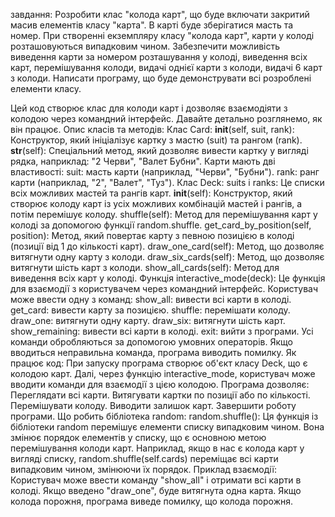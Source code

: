 завдання: Розробити клас "колода карт", що буде включати закритий масив  елементів класу "карта". В карті буде зберігатися масть та номер. При створенні  екземпляру класу "колода карт", карти у колоді розташовуються випадковим  чином. Забезпечити можливість виведення карти за номером розташування у  колоді, виведення всіх карт, перемішування колоди, видачі однієї карти з  колоди, видачі 6 карт з колоди. Написати програму, що буде демонструвати всі  розроблені елементи класу. 


Цей код створює клас для колоди карт і дозволяє взаємодіяти з колодою через командний інтерфейс. Давайте детально розглянемо, як він працює.
Опис класів та методів:
Клас Card:
__init__(self, suit, rank): Конструктор, який ініціалізує картку з мастю (suit) та рангом (rank).
__str__(self): Спеціальний метод, який дозволяє вивести картку у вигляді рядка, наприклад: "2 Черви", "Валет Бубни".
Карти мають дві властивості:
suit: масть карти (наприклад, "Черви", "Бубни").
rank: ранг карти (наприклад, "2", "Валет", "Туз").
Клас Deck:
suits і ranks: Це списки всіх можливих мастей та рангів карт.
__init__(self): Конструктор, який створює колоду карт із усіх можливих комбінацій мастей і рангів, а потім перемішує колоду.
shuffle(self): Метод для перемішування карт у колоді за допомогою функції random.shuffle.
get_card_by_position(self, position): Метод, який повертає карту з певною позицією в колоді (позиції від 1 до кількості карт).
draw_one_card(self): Метод, що дозволяє витягнути одну карту з колоди.
draw_six_cards(self): Метод, що дозволяє витягнути шість карт з колоди.
show_all_cards(self): Метод для виведення всіх карт у колоді.
Функція interactive_mode(deck):
Це функція для взаємодії з користувачем через командний інтерфейс.
Користувач може ввести одну з команд:
show_all: вивести всі карти в колоді.
get_card: вивести карту за позицією.
shuffle: перемішати колоду.
draw_one: витягнути одну карту.
draw_six: витягнути шість карт.
show_remaining: вивести всі карти в колоді.
exit: вийти з програми.
Усі команди обробляються за допомогою умовних операторів. Якщо вводиться неправильна команда, програма виводить помилку.
Як працює код:
При запуску програма створює об'єкт класу Deck, що є колодою карт.
Далі, через функцію interactive_mode, користувач може вводити команди для взаємодії з цією колодою.
Програма дозволяє:
Переглядати всі карти.
Витягувати картки по позиції або по кількості.
Перемішувати колоду.
Виводити залишок карт.
Завершити роботу програми.
Що робить бібліотека random:
random.shuffle(): Ця функція із бібліотеки random перемішує елементи списку випадковим чином. Вона змінює порядок елементів у списку, що є основною метою перемішування колоди карт.
Наприклад, якщо в нас є колода карт у вигляді списку, random.shuffle(self.cards) переміщає всі карти випадковим чином, змінюючи їх порядок.
Приклад взаємодії:
Користувач може ввести команду "show_all" і отримати всі карти в колоді.
Якщо введено "draw_one", буде витягнута одна карта.
Якщо колода порожня, програма виведе помилку, що колода порожня.
